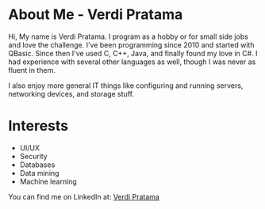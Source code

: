 # About Me - Verdi Pratama

Hi, My name is Verdi Pratama. I program as a hobby or for small side jobs and love the challenge. I've been programming since 2010 and started with QBasic. Since then I've used C, C++, Java, and finally found my love in C#. I had experience with several other languages as well, though I was never as fluent in them.

I also enjoy more general IT things like configuring and running servers, networking devices, and storage stuff.

# Interests
- UI/UX
- Security
- Databases
- Data mining
- Machine learning

You can find me on LinkedIn at: [Verdi Pratama](https://id.linkedin.com/in/verdipratama) 

